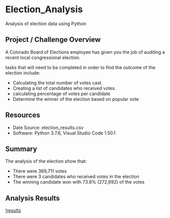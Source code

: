 # Election_Analysis
Analysis of election data using Python 

## Project / Challenge Overview 
A Colorado Board of Elections employee has given you the job of auditing a recent local congressional election.  

tasks that will need to be completed in order to find the outcome of the election include: 
- Calculating the total number of votes cast. 
- Creating a list of candidates who received votes. 
- calculating percentage of votes per candidate 
- Determine the winner of the election based on popular vote

## Resources 
- Date Source: election_results.csv
- Software: Python 3.7.6, Visual Studio Code 1.50.1

## Summary 
The analysis of the election show that: 
- There were 369,711 votes
- There were 3 candidates who received votes in the election 
- The winning candidate won with 73.8% (272,892) of the votes 


## Analysis Results 
[!results](https://github.com/DonnieData/Election_Analysis/blob/main/analysis/election_results.png)

